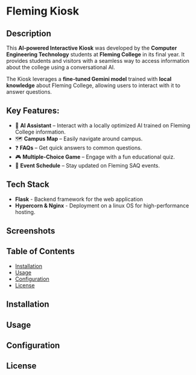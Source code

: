 # Fleming Kiosk 

## Description
This **AI-powered Interactive Kiosk** was developed by the **Computer Engineering Technology** students at
**Fleming College** in its final year. It provides students and visitors with a seamless way to access information about the college
using a conversational AI.

The Kiosk leverages a **fine-tuned Gemini model** trained with **local knowledge** about Fleming College, allowing users
to interact with it to answer questions.

## Key Features:

- 🧠 **AI Assistant** – Interact with a locally optimized AI trained on Fleming College information.  
- 🗺 **Campus Map** – Easily navigate around campus.  
- ❓ **FAQs** – Get quick answers to common questions.  
- 🎮 **Multiple-Choice Game** – Engage with a fun educational quiz.  
- 📅 **Event Schedule** – Stay updated on Fleming SAQ events.  

## Tech Stack
  * **Flask** - Backend framework for the web application
  *  **Hypercorn & Nginx** - Deployment on a linux OS for high-performance hosting.

## Screenshots


## Table of Contents
- [Installation](#installation)
- [Usage](#usage)
- [Configuration](#configuration)
- [License](#license)


## Installation 


## Usage


## Configuration



## License
